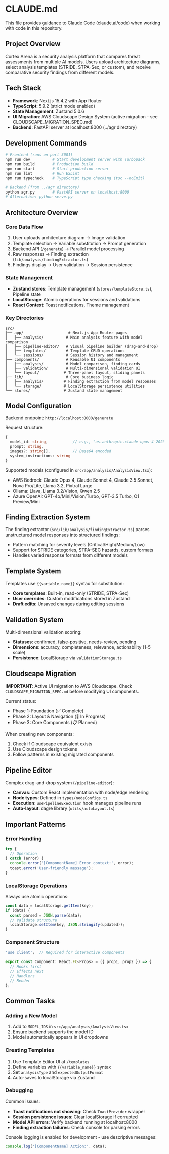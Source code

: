 # CLAUDE.md

This file provides guidance to Claude Code (claude.ai/code) when working with code in this repository.

## Project Overview
Cortex Arena is a security analysis platform that compares threat assessments from multiple AI models. Users upload architecture diagrams, select analysis templates (STRIDE, STPA-Sec, or custom), and receive comparative security findings from different models.

## Tech Stack
- **Framework**: Next.js 15.4.2 with App Router
- **TypeScript**: 5.9.2 (strict mode enabled)
- **State Management**: Zustand 5.0.6
- **UI Migration**: AWS Cloudscape Design System (active migration - see CLOUDSCAPE_MIGRATION_SPEC.md)
- **Backend**: FastAPI server at localhost:8000 (../agr directory)

## Development Commands

```bash
# Frontend (runs on port 3001)
npm run dev          # Start development server with Turbopack
npm run build        # Production build
npm run start        # Start production server
npm run lint         # Run ESLint
npm run typecheck    # TypeScript type checking (tsc --noEmit)

# Backend (from ../agr directory)
python agr.py        # FastAPI server on localhost:8000
# Alternative: python serve.py
```

## Architecture Overview

### Core Data Flow
1. User uploads architecture diagram → Image validation
2. Template selection → Variable substitution → Prompt generation
3. Backend API (`/generate`) → Parallel model processing
4. Raw responses → Finding extraction (`lib/analysis/findingExtractor.ts`)
5. Findings display → User validation → Session persistence

### State Management
- **Zustand stores**: Template management (`stores/templateStore.ts`), Pipeline state
- **LocalStorage**: Atomic operations for sessions and validations
- **React Context**: Toast notifications, Theme management

### Key Directories
```
src/
├── app/                    # Next.js App Router pages
│   ├── analysis/          # Main analysis feature with model comparison
│   ├── pipeline-editor/   # Visual pipeline builder (drag-and-drop)
│   ├── templates/         # Template CRUD operations
│   └── sessions/          # Session history and management
├── components/            # Reusable UI components
│   ├── analysis/          # Model comparison, finding cards
│   ├── validation/        # Multi-dimensional validation UI
│   └── layout/           # Three-panel layout, sliding panels
├── lib/                   # Core business logic
│   ├── analysis/         # Finding extraction from model responses
│   └── storage/          # LocalStorage persistence utilities
└── stores/               # Zustand state management
```

## Model Configuration

Backend endpoint: `http://localhost:8000/generate`

Request structure:
```typescript
{
  model_id: string,           // e.g., "us.anthropic.claude-opus-4-20250514-v1:0"
  prompt: string,
  images?: string[],          // Base64 encoded
  system_instructions: string
}
```

Supported models (configured in `src/app/analysis/AnalysisView.tsx`):
- AWS Bedrock: Claude Opus 4, Claude Sonnet 4, Claude 3.5 Sonnet, Nova Pro/Lite, Llama 3.2, Pixtral Large
- Ollama: Llava, Llama 3.2/Vision, Qwen 2.5
- Azure OpenAI: GPT-4o/Mini/Vision/Turbo, GPT-3.5 Turbo, O1 Preview/Mini

## Finding Extraction System

The finding extractor (`src/lib/analysis/findingExtractor.ts`) parses unstructured model responses into structured findings:
- Pattern matching for severity levels (Critical/High/Medium/Low)
- Support for STRIDE categories, STPA-SEC hazards, custom formats
- Handles varied response formats from different models

## Template System

Templates use `{{variable_name}}` syntax for substitution:
- **Core templates**: Built-in, read-only (STRIDE, STPA-Sec)
- **User overrides**: Custom modifications stored in Zustand
- **Draft edits**: Unsaved changes during editing sessions

## Validation System

Multi-dimensional validation scoring:
- **Statuses**: confirmed, false-positive, needs-review, pending
- **Dimensions**: accuracy, completeness, relevance, actionability (1-5 scale)
- **Persistence**: LocalStorage via `validationStorage.ts`

## Cloudscape Migration

**IMPORTANT**: Active UI migration to AWS Cloudscape. Check `CLOUDSCAPE_MIGRATION_SPEC.md` before modifying UI components.

Current status:
- Phase 1: Foundation (✅ Complete)
- Phase 2: Layout & Navigation (🔄 In Progress)
- Phase 3: Core Components (📋 Planned)

When creating new components:
1. Check if Cloudscape equivalent exists
2. Use Cloudscape design tokens
3. Follow patterns in existing migrated components

## Pipeline Editor

Complex drag-and-drop system (`/pipeline-editor`):
- **Canvas**: Custom React implementation with node/edge rendering
- **Node types**: Defined in `types/nodeConfigs.ts`
- **Execution**: `usePipelineExecution` hook manages pipeline runs
- **Auto-layout**: dagre library (`utils/autoLayout.ts`)

## Important Patterns

### Error Handling
```typescript
try {
  // Operation
} catch (error) {
  console.error('[ComponentName] Error context:', error);
  toast.error('User-friendly message');
}
```

### LocalStorage Operations
Always use atomic operations:
```typescript
const data = localStorage.getItem(key);
if (data) {
  const parsed = JSON.parse(data);
  // Validate structure
  localStorage.setItem(key, JSON.stringify(updated));
}
```

### Component Structure
```typescript
'use client';  // Required for interactive components

export const Component: React.FC<Props> = ({ prop1, prop2 }) => {
  // Hooks first
  // Effects next
  // Handlers
  // Render
};
```

## Common Tasks

### Adding a New Model
1. Add to `MODEL_IDS` in `src/app/analysis/AnalysisView.tsx`
2. Ensure backend supports the model ID
3. Model automatically appears in UI dropdowns

### Creating Templates
1. Use Template Editor UI at `/templates`
2. Define variables with `{{variable_name}}` syntax
3. Set `analysisType` and `expectedOutputFormat`
4. Auto-saves to localStorage via Zustand

### Debugging

Common issues:
- **Toast notifications not showing**: Check `ToastProvider` wrapper
- **Session persistence issues**: Clear localStorage if corrupted
- **Model API errors**: Verify backend running at localhost:8000
- **Finding extraction failures**: Check console for parsing errors

Console logging is enabled for development - use descriptive messages:
```typescript
console.log('[ComponentName] Action:', data);
```